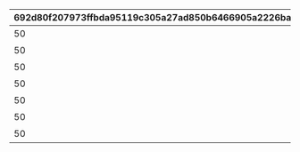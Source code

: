|692d80f207973ffbda95119c305a27ad850b6466905a2226bac641fe56f4ac21|2717cd0226f6731e0c7105ece77a0c858fcd6b83bc3f4e5b26a989acad1ae6aa|408581a9a8c75997bbd04c93a59f867bc737acdbd03cd36109e52e4be3b5a859|4bd65c8394d4f715e816bb1abf5fca692c9bb3c4bdbd43f623b3df02924d50b5|413f0df8600e6715dc4bae08e38d0617fd2eb8828d3a5c5d7cb76766485e8c28|166d277ef01a31a19a2f3ab69c7bfac67acd8994393b2cc8c01953b93cdfa5dc|c25dd2ccfef820954514d024cde3af5ecfd2e379b70d806b3bfc4e574c39e157|5b0cd0893d3b07df93c119a6bd28a61893c514adb33170433500a10f1db42191|
| --- | --- | --- | --- | --- | --- | --- | --- |
|50|8|5122061|アオイの秘密|20065107|91002|10122|5122061|
|50|8|5122062|ミヤコの秘密|20065107|91002|10122|5122062|
|50|8|5122063|イオの秘密|20065107|91002|10122|5122063|
|50|8|5122064|ミフユの秘密|20065107|91002|10122|5122064|
|50|8|5122065|マヒルの秘密|20065107|91002|10122|5122065|
|50|8|5122066|カズマサの秘密|20065107|91002|10122|5122066|
|50|8|5122067|エリコの秘密|20065107|91002|10122|5122067|